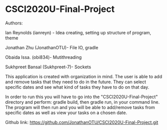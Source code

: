 # CSCI2020U-Final-Project

Authors: 

Ian Reynolds (ianreyn) - Idea creating, setting up structure of program, theme

Jonathan Zhu (JonathanOTU)- File IO, gradle

Obaida Issa. (obi834)- Mutithreading

Sukhpreet Bansal (Sukhpreet-7)- Sockets

This application is created with organization in mind. The user is able to add and remove tasks that they need to do in the future. They can select specific dates and see what kind of tasks they have to do on that day. 

In order to run this you will have to go into the "CSCI2020U-Final-Project" directory and perform: gradle build, then gradle run, in your command line. The program will then run and you will be able to add/remove tasks from specific dates as well as view your tasks on a chosen date.

Github link: https://github.com/JonathanOTU/CSCI2020U-Final-Project.git

